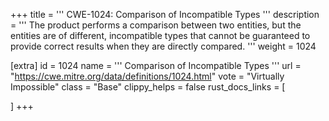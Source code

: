 +++
title = '''
CWE-1024: Comparison of Incompatible Types
'''
description	= '''
The product performs a comparison between two entities, but the entities are of different, incompatible types that cannot be guaranteed to provide correct results when they are directly compared.
'''
weight = 1024

[extra]
id = 1024
name = '''
Comparison of Incompatible Types
'''
url = "https://cwe.mitre.org/data/definitions/1024.html"
vote = "Virtually Impossible"
class = "Base"
clippy_helps = false
rust_docs_links = [
	
]
+++
